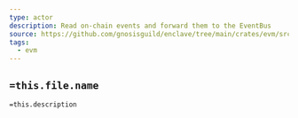 ```yaml
---
type: actor
description: Read on-chain events and forward them to the EventBus
source: https://github.com/gnosisguild/enclave/tree/main/crates/evm/src/event_reader.rs
tags:
  - evm
---
```


## `=this.file.name`

`=this.description`
